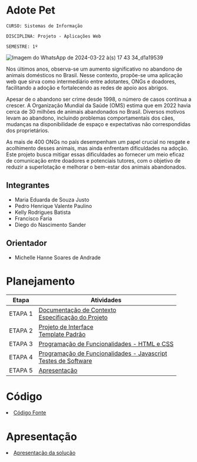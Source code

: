 # Adote Pet

`CURSO: Sistemas de Informação`

`DISCIPLINA: Projeto - Aplicações Web`

`SEMESTRE: 1º`

![Imagem do WhatsApp de 2024-03-22 à(s) 17 43 34_d1a19539](https://github.com/ICEI-PUC-Minas-PMV-SI/pmv-si-2024-1-pe1-t5-adote-pet/assets/160288705/53de2cba-5a20-47a6-8fee-28938f49095e)

    
Nos últimos anos, observa-se um aumento significativo no abandono de animais domésticos no Brasil. Nesse contexto, propõe-se uma aplicação web que sirva como intermediário entre adotantes, ONGs e doadores, facilitando a adoção e fortalecendo as redes de apoio aos abrigos.

Apesar de o abandono ser crime desde 1998, o número de casos continua a crescer. A Organização Mundial da Saúde (OMS) estima que em 2022 havia cerca de 30 milhões de animais abandonados no Brasil. Diversos motivos levam ao abandono, incluindo problemas comportamentais dos cães, mudanças na disponibilidade de espaço e expectativas não correspondidas dos proprietários. 

As mais de 400 ONGs no país desempenham um papel crucial no resgate e acolhimento desses animais, mas ainda enfrentam dificuldades na adoção. Este projeto busca mitigar essas dificuldades ao fornecer um meio eficaz de comunicação entre doadores e potenciais tutores, com o objetivo de reduzir a superlotação e melhorar o bem-estar dos animais abandonados.

## Integrantes

* Maria Eduarda de Souza Justo
* Pedro Henrique Valente Paulino
* Kelly Rodrigues Batista
* Francisco Faria
* Diego do Nascimento Sander

## Orientador

* Michelle Hanne Soares de Andrade

# Planejamento

| Etapa         | Atividades |
|  :----:   | ----------- |
| ETAPA 1         |[Documentação de Contexto](docs/context.md) <br> [Especificação do Projeto](docs/especification.md) |
| ETAPA 2         |[Projeto de Interface](docs/interface.md) <br> [Template Padrão](docs/template.md) |
| ETAPA 3         |[Programação de Funcionalidades - HTML e CSS](docs/development.md) |
| ETAPA 4        |[Programação de Funcionalidades - Javascript](docs/development.md) <br> [Testes de Software ](docs/tests.md) |
| ETAPA 5         | [Apresentação](presentation/README.md) |

# Código

<li><a href="src/README.md"> Código Fonte</a></li>

# Apresentação

<li><a href="presentation/README.md"> Apresentação da solução</a></li>
